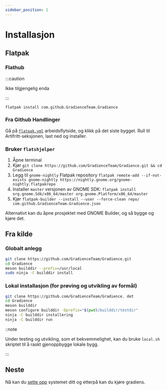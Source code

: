 ```yaml
---
sidebar_position: 1
---
```


# Installasjon

## Flatpak

### Flathub

:::caution

Ikke tilgjengelig enda

:::

```shell
flatpak install com.github.GradienceTeam.Gradience
```

### Fra Github Handlinger

Gå på [`flatpak.yml`](https://github.com/GradienceTeam/Gradience/actions/workflows/flatpak.yml) arbeidsflytside, og klikk på det siste bygget. Rull til Artifritt-seksjonen, last ned og installer.

### Bruker `flatshjelper`

1. Åpne terminal
2. Kjør `git clone https://github.com/GradienceTeam/Gradience.git && cd Gradience`
3. Legg til `gnome-nightly` Flatpak repository `flatpak remote-add --if-not-exists gnome-nightly https://nightly.gnome.org/gnome-nightly.flatpakrepo`
4. Installer `master` versjonen av GNOME SDK: `flatpak install org.gnome.Sdk/x86_64/master org.gnome.Platform/x86_64/master`
5. Kjør `flatpak-builder --install --user --force-clean repo/ com.github.GradienceTeam.Gradience.json`

Alternativt kan du åpne prosjektet med GNOME Builder, og så bygge og kjøre det.

## Fra kilde

### Globalt anlegg

```sh
git clone https://github.com/GradienceTeam/Gradience.git
cd Gradience
meson builddir --prefix=/usr/local
sudo ninja -C builddir install
```

### Lokal installasjon (for prøving og utvikling av formål)

```sh
git clone https://github.com/GradienceTeam/Gradience. det
cd Gradience
meson builddir
meson configure builddir -Dprefix="$(pwd)/builddir/testdir"
ninja -C builddir installering
ninja -C builddir run
```

::note

Under testing og utvikling, som et bekvemmelighet, kan du bruke `local.sh` skriptet til å raskt gjenoppbygge lokale bygg.

:::

## Neste

Nå kan du [sette opp](/docs/setup) systemet ditt og etterpå kan du kjøre gradiens.
